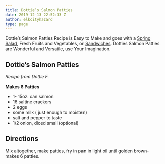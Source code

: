 ```yaml
---
title: Dottie’s Salmon Patties
date: 2019-12-13 22:52:33 Z
author: elkcityhazard
type: page
---
```


Dottie&#8217;s Salmon Patties Recipe is Easy to Make and goes with a [Spring Salad][1], Fresh Fruits and Vegetables, or <a href="/wordpress/sandwich-recipes/" rel="noopener noreferrer" target="_blank">Sandwiches</a>. Dotties Salmon Patties are Wonderful and Versatile, use Your Imagination.

## Dottie&#8217;s Salmon Patties

_Recipe from Dottie F._

**Makes 6 Patties**

  * 1- 15oz. can salmon
  * 16 saltine crackers
  * 2 eggs
  * some milk ( just enough to moisten)
  * salt and pepper to taste
  * 1/2 onion, diced small (optional)

## Directions

Mix altogether, make patties, fry in pan in light oil until golden brown- makes 6 patties.

 [1]: /wordpress/vegetables-and-salad-recipes/